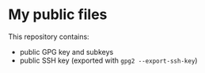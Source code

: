 # My public files

This repository contains:

- public GPG key and subkeys
- public SSH key (exported with `gpg2 --export-ssh-key`)
